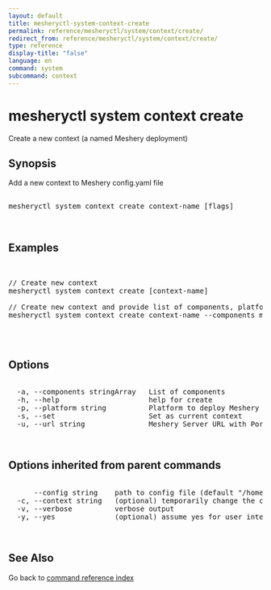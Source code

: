 ```yaml
---
layout: default
title: mesheryctl-system-context-create
permalink: reference/mesheryctl/system/context/create/
redirect_from: reference/mesheryctl/system/context/create/
type: reference
display-title: "false"
language: en
command: system
subcommand: context
---
```


# mesheryctl system context create

Create a new context (a named Meshery deployment)

## Synopsis

Add a new context to Meshery config.yaml file

<pre class='codeblock-pre'>
<div class='codeblock'>
mesheryctl system context create context-name [flags]

</div>
</pre> 

## Examples

<pre class='codeblock-pre'>
<div class='codeblock'>

// Create new context
mesheryctl system context create [context-name]

// Create new context and provide list of components, platform & URL
mesheryctl system context create context-name --components meshery-osm --platform docker --url http://localhost:9081 --set --yes
	

</div>
</pre> 

## Options

<pre class='codeblock-pre'>
<div class='codeblock'>
  -a, --components stringArray   List of components
  -h, --help                     help for create
  -p, --platform string          Platform to deploy Meshery
  -s, --set                      Set as current context
  -u, --url string               Meshery Server URL with Port

</div>
</pre>

## Options inherited from parent commands

<pre class='codeblock-pre'>
<div class='codeblock'>
      --config string    path to config file (default "/home/admin-pc/.meshery/config.yaml")
  -c, --context string   (optional) temporarily change the current context.
  -v, --verbose          verbose output
  -y, --yes              (optional) assume yes for user interactive prompts.

</div>
</pre>

## See Also

Go back to [command reference index](/reference/mesheryctl/) 
